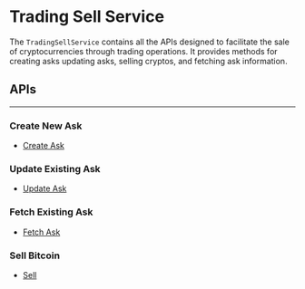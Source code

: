 # Trading Sell Service

The `TradingSellService` contains all the APIs designed to facilitate the sale of cryptocurrencies through trading operations. It provides methods for creating asks updating asks, selling cryptos, and fetching ask information.

## APIs
---

### Create New Ask
- [Create Ask](TradingSellService/CreateAsk.md)

### Update Existing Ask
- [Update Ask](TradingSellService/UpdateAsk.md)

### Fetch Existing Ask
- [Fetch Ask](TradingSellService/FetchAsk.md)

### Sell Bitcoin
- [Sell](TradingSellService/Sell.md)